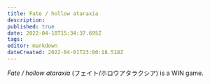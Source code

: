 ```yaml
---
title: Fate / hollow ataraxia
description: 
published: true
date: 2022-04-10T15:34:37.695Z
tags: 
editor: markdown
dateCreated: 2022-04-01T23:00:18.518Z
---
```


_Fate / hollow ataraxia_ (<span lang='ja'>フェイト/ホロウアタラクシア</span>) is a WIN game.

